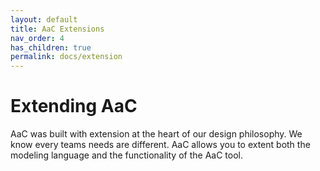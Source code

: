 ```yaml
---
layout: default
title: AaC Extensions
nav_order: 4
has_children: true
permalink: docs/extension
---
```


# Extending AaC

AaC was built with extension at the heart of our design philosophy.  We know every teams needs are different.
AaC allows you to extent both the modeling language and the functionality of the AaC tool.